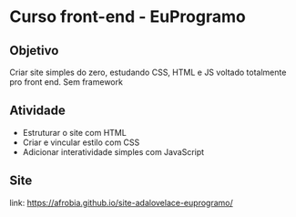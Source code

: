 # Curso front-end - EuProgramo

## Objetivo
Criar site  simples do zero, estudando CSS, HTML e JS voltado totalmente pro front end. Sem framework

## Atividade

- Estruturar o site com HTML
- Criar e vincular estilo com CSS
- Adicionar interatividade simples com JavaScript

## Site

 link: https://afrobia.github.io/site-adalovelace-euprogramo/
